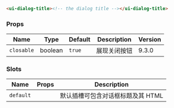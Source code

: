 ```html
<ui-dialog-title><!-- the dialog title --></ui-dialog-title>
```

### Props

| Name       | Type    | Default | Description  | Version |
| ---------- | ------- | ------- | ------------ | ------- |
| `closable` | boolean | `true`  | 展现关闭按钮 | 9.3.0   |

### Slots

| Name      | Props | Description                       |
| --------- | ----- | --------------------------------- |
| `default` |       | 默认插槽可包含对话框标题及其 HTML |
